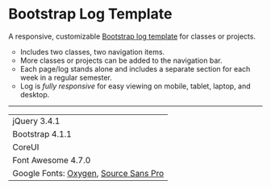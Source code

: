 # Bootstrap Log Template
A responsive, customizable <a href="https://jillplatts.com/bootstraplogtemplate/" target="_blank">Bootstrap log template</a> for classes or projects.

<ul style="list-style-type:circle">
  <li>Includes two classes, two navigation items.</li>
  <li>More classes or projects can be added to the navigation bar.</li>
  <li>Each page/log stands alone and includes a separate section for each week in a regular semester.</li>
  <li>Log is <i>fully responsive</i> for easy viewing on mobile, tablet, laptop, and desktop.</li>
</ul>

***

<table style="width:100%">
  <tr>
    <td>jQuery 3.4.1</td>
  </tr>
  <tr>
    <td>Bootstrap 4.1.1</td>
  </tr>
  <tr>
    <td>CoreUI</td>
  </tr>
  <tr>
    <td>Font Awesome 4.7.0</td>
  </tr>
  <tr>
    <td>Google Fonts: <a href="https://fonts.google.com/specimen/Oxygen" target="_blank">Oxygen</a>, <a     href="https://fonts.google.com/specimen/Source+Sans+Pro" target="_blank">Source Sans Pro</a></td>
  </tr>
</table>

